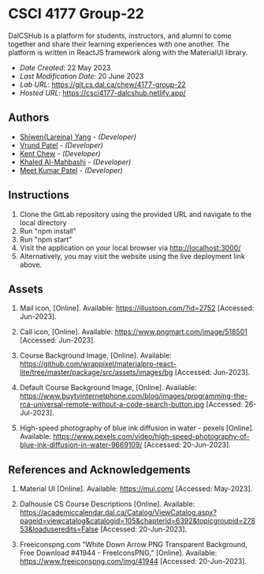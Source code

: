 <!--- The following README.md sample file was adapted from https://gist.github.com/PurpleBooth/109311bb0361f32d87a2#file-readme-template-md by Gabriella Mosquera for academic use --->
<!--- You may delete any comments in this sample README.md file. If needing to use as a .txt file then simply delete all comments, edit as needed, and save as a README.txt file --->

# CSCI 4177 Group-22

DalCSHub is a platform for students, instructors, and alumni to come together and share their learning experiences with one another. The platform is written in ReactJS framework along with the MaterialUI library.

- _Date Created_: 22 May 2023
- _Last Modification Date_: 20 June 2023
- _Lab URL_: <https://git.cs.dal.ca/chew/4177-group-22>
- _Hosted URL_: <https://csci4177-dalcshub.netlify.app/>

## Authors

- [Shiwen(Lareina) Yang](sh836690@dal.ca) - _(Developer)_
- [Vrund Patel](vrund.patel@dal.ca) - _(Developer)_
- [Kent Chew](kentxern@dal.ca) - _(Developer)_
- [Khaled Al-Mahbashi](khaled.al-mahbashi@dal.ca) - _(Developer)_
- [Meet Kumar Patel](mt591517@dal.ca) - _(Developer)_

## Instructions

1. Clone the GitLab repository using the provided URL and navigate to the local directory
2. Run "npm install"
3. Run "npm start"
4. Visit the application on your local browser via <http://localhost:3000/>
5. Alternatively, you may visit the website using the live deployment link above.

## Assets

1. Mail icon, [Online]. Available:
   https://illustoon.com/?id=2752
   [Accessed: Jun-2023].

2. Call icon, [Online]. Available:
   https://www.pngmart.com/image/518501
   [Accessed: Jun-2023].

3. Course Background Image, [Online]. Available:
   https://github.com/wrappixel/materialpro-react-lite/tree/master/package/src/assets/images/bg
   [Accessed: Jun-2023].

4. Default Course Background Image, [Online]. Available:
   https://www.buytvinternetphone.com/blog/images/programming-the-rca-universal-remote-without-a-code-search-button.jpg
   [Accessed: 26-Jul-2023].

5. High-speed photography of blue ink diffusion in water - pexels [Online]. Available:
   https://www.pexels.com/video/high-speed-photography-of-blue-ink-diffusion-in-water-9669109/
   [Accessed: 20-Jun-2023].

## References and Acknowledgements

1. Material UI [Online]. Available: https://mui.com/ [Accessed: May-2023].

2. Dalhousie CS Course Descriptions [Online]. Available:
   https://academiccalendar.dal.ca/Catalog/ViewCatalog.aspx?pageid=viewcatalog&catalogid=105&chapterid=6392&topicgroupid=27853&loaduseredits=False
   [Accessed: 20-Jun-2023].

3. Freeiconspng.com “White Down Arrow PNG Transparent Background, Free Download #41944 - FreeIconsPNG,” [Online]. Available:
   https://www.freeiconspng.com/img/41944
   [Accessed: 20-Jun-2023].
   ‌
